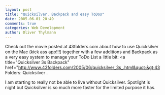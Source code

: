 ```yaml
---
layout: post
title: "Quicksilver, Backpack and easy ToDos"
date: 2005-06-01 20:49
comments: true
categories: Web Development
author: Oliver Thylmann
---
```



Check out the movie posted at 43folders.com about how to use Quicksilver on the Mac (kick ass app!!!) together with a few additions and Backpack as a very easy system to manage your ToDo List a little bit: &lt;a title=&quot;Quicksilver 3s Backpack&quot; href=&quot;http://www.43folders.com/2005/06/quicksilver_3s_.html&quot;&gt;43 Folders: Quicksilver .

I am starting to really not be able to live without Quicksilver. Spotlight is night but Quicksilver is so much more faster for the limited purpose it has.


